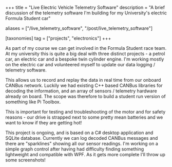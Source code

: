 +++
title = "Live Electric Vehicle Telemetry Software"
description = "A brief discussion of the telemetry software I'm building for my University's electric Formula Student car"

aliases = ["/live_telemetry_software", "/post/live_telemetry_software"]

[taxonomies]
tag = ["projects", "electronics"]
+++

As part of my course we can get involved in the Formula Student race team. At my
university this is quite a big deal with three distinct projects - a petrol car,
an electric car and a bespoke twin cylinder engine. I'm working mostly on the
electric car and volunteered myself to update our data logging / telemetry
software.

This allows us to record and replay the data in real time from our onboard
CANBus network. Luckily we had existing C++ based CANBus libraries for decoding
the information, and an array of sensors / telemetry hardware already on board.
The scope was therefore to build a student run version of something like Pi
Toolbox.

This is important for testing and troubleshooting of the motor and for safety
reasons - our drive is strapped next to some pretty mean batteries and we want
to know if they are getting hot!

This project is ongoing, and is based on a C# desktop application and SQLite
database. Currently we can log decoded CANBus messages and there are
"sparklines" showing all our sensor readings. I'm working on a simple graph
control after having had difficulty finding something lightweight and compatible
with WPF. As it gets more complete I'll throw up some screenshots!
